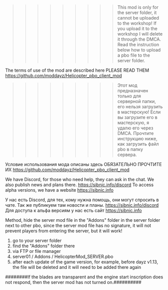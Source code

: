 >>>>>>>>>This mod is only for the server folder, it cannot be uploaded to the workshop! 
>>>>>>>>>If you upload it to the workshop I will delete it through the DMCA. Read the instruction below how to upload a pbo file to the server folder.

The terms of use of the mod are described here PLEASE READ THEM
https://github.com/moddayz/Helicopter_pbo_client_mod

>>>>>>>>>Этот мод предназначен только для серверной папки, его нельзя загрузить в мастерскую!
>>>>>>>>>Если вы загрузите его в мастерскую, я удалю его через DMCA. Прочтите инструкцию ниже, как загрузить файл pbo в папку сервера.

Условие использования мода описаны здесь ОБЯЗАТЕЛЬНО ПРОЧТИТЕ ИХ
https://github.com/moddayz/Helicopter_pbo_client_mod


We have Discord, for those who need help, they can ask in the chat. We also publish news and plans there.
https://sibnic.info/discord To access alpha versions, we have a website https://sibnic.info

У нас есть Discord, для тех, кому нужна помощь, они могут спросить в чате. Так же публикуем там новости и планы. 
https://sibnic.info/discord Для доступа к альфа версиям у нас есть сайт https://sibnic.info


Method, hide the server mod file in the "Addons" folder in the server folder next to other pbo, since the  server mod file has no signature, it will not prevent players from entering the server, but it will work!

1. go to your server folder
2. find the "Addons" folder there
3. via FTP or file manager
4. server01 / Addons / HelicopterMod_SERVER.pbo
5. after each update of the game version, for example, before dayz v1.13, the file will be deleted and it will need to be added there again


########If the blades are transparent and the engine start inscription does not respond, then the server mod has not turned on.##########
